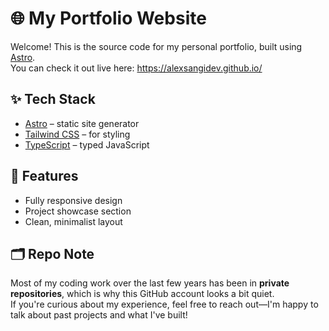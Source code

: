 # 🌐 My Portfolio Website

Welcome! This is the source code for my personal portfolio, built using [Astro](https://astro.build).  
You can check it out live here: https://alexsangidev.github.io/

## ✨ Tech Stack

- [Astro](https://astro.build) – static site generator
- [Tailwind CSS](https://tailwindcss.com) – for styling
- [TypeScript](https://www.typescriptlang.org/) – typed JavaScript

## 📂 Features

- Fully responsive design
- Project showcase section
- Clean, minimalist layout

## 🗂️ Repo Note

Most of my coding work over the last few years has been in **private repositories**, which is why this GitHub account looks a bit quiet.  
If you're curious about my experience, feel free to reach out—I'm happy to talk about past projects and what I've built!

